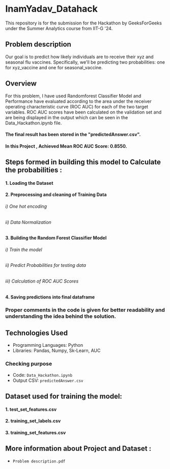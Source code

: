 # InamYadav_Datahack
This repository is for the submission for the Hackathon by GeeksForGeeks under the Summer Analytics course from IIT-G '24.


## Problem description
Our goal is to predict how likely individuals are to receive their xyz and seasonal flu vaccines. Specifically, we'll be predicting two probabilities: one for xyz_vaccine and one for seasonal_vaccine.


## Overview
For this problem, I have used Randomforest Classifier Model and Performance have evaluated according to the area under the receiver operating
characteristic curve (ROC AUC) for each of the two target variables. 
ROC AUC scores have been calculated on the validation set and are being displayed in the output which can be seen in the Data_Hackathon.ipynb file.
#### The final result has been stored in the "predictedAnswer.csv".
#### In this Project , Achieved Mean ROC AUC Score: 0.8550.


## Steps formed in building this model to Calculate the probabilities :
#### 1. Loading the Dataset
#### 2. Preprocessing and cleaning of Training Data
###### i) One hot encoding
###### ii) Data Normalization
#### 3. Building the Random Forest Classifier Model
###### i) Train the model
###### ii) Predict Probabilities for testing data
###### iii) Calculation of ROC AUC Scores 
#### 4. Saving predictions into final dataframe


### Proper comments in the code is given for better readability and understanding the idea behind the solution.


## Technologies Used
- Programming Languages: Python
- Libraries: Pandas, Numpy, Sk-Learn, AUC


### Checking purpose
- Code: `Data_Hackathon.ipynb`
- Output CSV: `predictedAnswer.csv`


## Dataset used for training the model:
#### 1. test_set_features.csv
#### 2. training_set_labels.csv
#### 3. training_set_features.csv

## More information about Project and Dataset :
- `Problem description.pdf`


